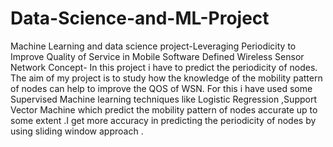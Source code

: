 # Data-Science-and-ML-Project
Machine Learning and data science project-Leveraging Periodicity to Improve Quality of Service in Mobile Software Defined Wireless Sensor Network
Concept- In this project i have to predict the periodicity of nodes. The aim of my project is to study how the knowledge of the mobility pattern of nodes can help to
improve the QOS of WSN. For this i have used some Supervised Machine learning techniques like Logistic Regression ,Support Vector Machine which predict the
mobility pattern of nodes accurate up to some extent .I get more accuracy in predicting the periodicity of nodes by using sliding window approach .
